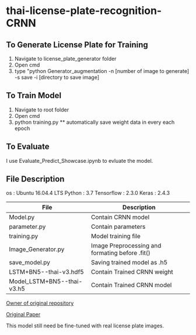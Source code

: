 # thai-license-plate-recognition-CRNN
 
## To Generate License Plate for Training
1. Navigate to license_plate_generator folder
2. Open cmd
3. type "python Generator_augmentation -n [number of image to generate] -s save -i [directory to save image]

## To Train Model
1. Navigate to root folder
2. Open cmd
3. python training.py
** automatically save weight data in every each epoch

## To Evaluate
I use Evaluate_Predict_Showcase.ipynb to evluate the model.

## File Description
os : Ubuntu 16.04.4 LTS
Python : 3.7
Tensorflow : 2.3.0
Keras : 2.4.3

| File  | Description |
| ------------- | ------------- |
| Model.py  | Contain CRNN model  |
| parameter.py  | Contain parameters  |
| training.py  | Model training file  |
| Image_Generator.py  | Image Preprocessing and formating before .fit()  |
| save_model.py  | Saving trained model as .h5  |
| LSTM+BN5--thai-v3.hdf5  | Contain Trained CRNN weight  |
| Model_LSTM+BN5--thai-v3.h5  | Contain Trained CRNN model |  


[Owner of original repository](https://github.com/qjadud1994/CRNN-Keras)

[Original Paper](https://arxiv.org/pdf/1507.05717.pdf)

This model still need be fine-tuned with real license plate images.

